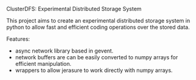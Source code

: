 
ClusterDFS: Experimental Distributed Storage System

This project aims to create an experimental distributed storage system in python to allow fast and efficient coding
operations over the stored data.

Features:
 * async network library based in gevent.
 * network buffers are can be easily converted to numpy arrays for efficient manipulation.
 * wrappers to allow jerasure to work directly with numpy arrays.
